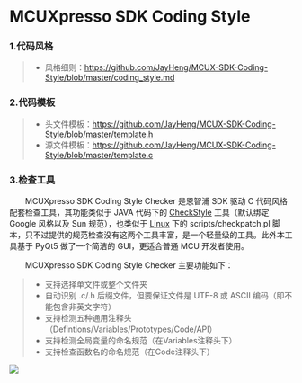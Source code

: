 # MCUXpresso SDK Coding Style

### 1.代码风格

> * 风格细则：https://github.com/JayHeng/MCUX-SDK-Coding-Style/blob/master/coding_style.md

### 2.代码模板

> * 头文件模板：https://github.com/JayHeng/MCUX-SDK-Coding-Style/blob/master/template.h
> * 源文件模板：https://github.com/JayHeng/MCUX-SDK-Coding-Style/blob/master/template.c

### 3.检查工具

　　MCUXpresso SDK Coding Style Checker 是恩智浦 SDK 驱动 C 代码风格配套检查工具，其功能类似于 JAVA 代码下的 [CheckStyle](https://github.com/checkstyle/checkstyle) 工具（默认绑定 Google 风格以及 Sun 规范），也类似于 [Linux](https://github.com/torvalds/linux) 下的 scripts/checkpatch.pl 脚本，只不过提供的规范检查没有这两个工具丰富，是一个轻量级的工具。此外本工具基于 PyQt5 做了一个简洁的 GUI，更适合普通 MCU 开发者使用。  

　　MCUXpresso SDK Coding Style Checker 主要功能如下：  

> * 支持选择单文件或整个文件夹  
> * 自动识别 .c/.h 后缀文件，但要保证文件是 UTF-8 或 ASCII 编码（即不能包含非英文字符）  
> * 支持检测五种通用注释头（Defintions/Variables/Prototypes/Code/API）  
> * 支持检测全局变量的命名规范（在Variables注释头下）
> * 支持检查函数名的命名规范（在Code注释头下）  

![](http://henjay724.com/image/github/MCUXpresso-SDK-CodingStyleChecker_v0.1.PNG)

